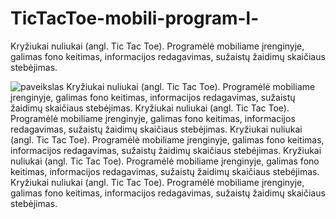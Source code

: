 # TicTacToe-mobili-program-l-
Kryžiukai nuliukai (angl. Tic Tac Toe). Programėlė mobiliame įrenginyje, galimas fono keitimas, informacijos redagavimas, sužaistų žaidimų skaičiaus stebėjimas.

![paveikslas](https://github.com/Mantelisx/TicTacToe-mobili-program-l-/assets/92160605/4471f1a0-b226-410d-989b-21c968b4e881)
Kryžiukai nuliukai (angl. Tic Tac Toe). Programėlė mobiliame įrenginyje, galimas fono keitimas, informacijos redagavimas, sužaistų žaidimų skaičiaus stebėjimas.
Kryžiukai nuliukai (angl. Tic Tac Toe). Programėlė mobiliame įrenginyje, galimas fono keitimas, informacijos redagavimas, sužaistų žaidimų skaičiaus stebėjimas.
Kryžiukai nuliukai (angl. Tic Tac Toe). Programėlė mobiliame įrenginyje, galimas fono keitimas, informacijos redagavimas, sužaistų žaidimų skaičiaus stebėjimas.
Kryžiukai nuliukai (angl. Tic Tac Toe). Programėlė mobiliame įrenginyje, galimas fono keitimas, informacijos redagavimas, sužaistų žaidimų skaičiaus stebėjimas.
Kryžiukai nuliukai (angl. Tic Tac Toe). Programėlė mobiliame įrenginyje, galimas fono keitimas, informacijos redagavimas, sužaistų žaidimų skaičiaus stebėjimas.
